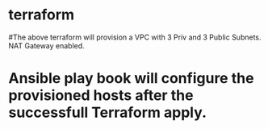 # terraform
#The above terraform will provision a VPC with 3 Priv and 3 Public Subnets. NAT Gateway enabled.
# Ansible play book will configure the provisioned hosts after the successfull Terraform apply.
